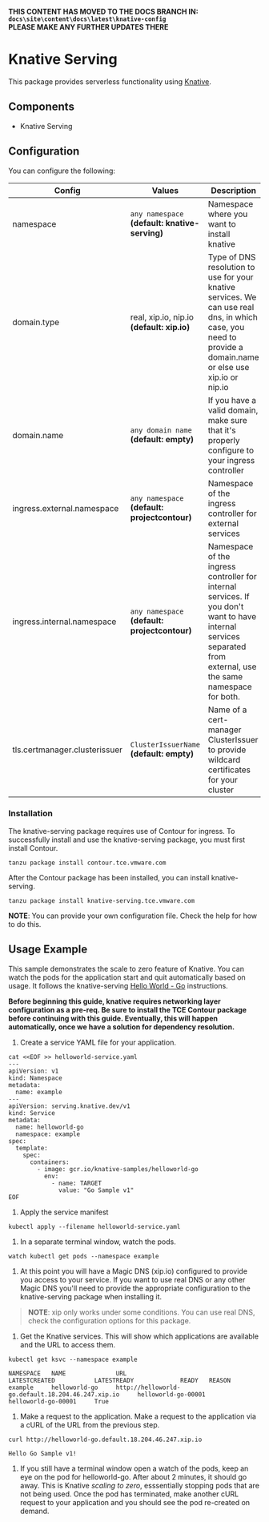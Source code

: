 **THIS CONTENT HAS MOVED TO THE DOCS BRANCH IN:  
``docs\site\content\docs\latest\knative-config``  
PLEASE MAKE ANY FURTHER UPDATES THERE**
# Knative Serving

This package provides serverless functionality using [Knative](https://knative.dev/).

## Components

* Knative Serving

## Configuration

You can configure the following:

| Config | Values | Description |
|--------|--------|-------------|
|namespace| `any namespace` **(default: knative-serving)**|Namespace where you want to install knative|
|domain.type | real, xip.io, nip.io **(default: xip.io)**|Type of DNS resolution to use for your knative services. We can use real dns, in which case, you need to provide a domain.name or else use xip.io or nip.io|
|domain.name | `any domain name` **(default: empty)**|If you have a valid domain, make sure that it's properly configure to your ingress controller|
|ingress.external.namespace|`any namespace` **(default: projectcontour)**|Namespace of the ingress controller for external services|
|ingress.internal.namespace|`any namespace` **(default: projectcontour)**|Namespace of the ingress controller for internal services. If you don't want to have internal services separated from external, use the same namespace for both.|
|tls.certmanager.clusterissuer|`ClusterIssuerName` **(default: empty)**|Name of a cert-manager ClusterIssuer to provide wildcard certificates for your cluster|

### Installation

The knative-serving package requires use of Contour for ingress. To successfully install and use the knative-serving package, you must first install Contour.

```shell
tanzu package install contour.tce.vmware.com
```

After the Contour package has been installed, you can install knative-serving.

```shell
tanzu package install knative-serving.tce.vmware.com
```

__NOTE__: You can provide your own configuration file. Check the help for how to do this.

## Usage Example

This sample demonstrates the scale to zero feature of Knative. You can watch the pods for the application start and quit automatically based on usage. It follows the knative-serving [Hello World - Go](https://knative.dev/docs/serving/samples/hello-world/helloworld-go/index.html) instructions.

**Before beginning this guide, knative requires networking layer configuration
as a pre-req. Be sure to install the TCE Contour package before continuing
with this guide. Eventually, this will happen automatically, once we have a
solution for dependency resolution.**

1. Create a service YAML file for your application.

```shell
cat <<EOF >> helloworld-service.yaml
---
apiVersion: v1
kind: Namespace
metadata:
  name: example
---
apiVersion: serving.knative.dev/v1
kind: Service
metadata:
  name: helloworld-go
  namespace: example
spec:
  template:
    spec:
      containers:
        - image: gcr.io/knative-samples/helloworld-go
          env:
            - name: TARGET
              value: "Go Sample v1"
EOF
```

1. Apply the service manifest

```shell
kubectl apply --filename helloworld-service.yaml
```

1. In a separate terminal window, watch the pods.

```shell
watch kubectl get pods --namespace example
```

1. At this point you will have a Magic DNS (xip.io) configured to provide you access to your service. If you want to use real DNS or any other Magic DNS you'll need to provide the appropriate configuration to the knative-serving package when installing it.

> __NOTE__: xip only works under some conditions. You can use real DNS, check the configuration options for this package.

1. Get the Knative services. This will show which applications are available and the URL to access them.

```shell
kubectl get ksvc --namespace example

NAMESPACE   NAME              URL                                                   LATESTCREATED           LATESTREADY             READY   REASON
example     helloworld-go     http://helloworld-go.default.18.204.46.247.xip.io     helloworld-go-00001     helloworld-go-00001     True
```

1. Make a request to the application. Make a request to the application via a cURL of the URL from the previous step.

```shell
curl http://helloworld-go.default.18.204.46.247.xip.io

Hello Go Sample v1!
```

1. If you still have a terminal window open a watch of the pods, keep an eye on the pod for helloworld-go. After about 2 minutes, it should go away. This is Knative _scaling to zero_, esssentially stopping pods that are not being used. Once the pod has terminated, make another cURL request to your application and you should see the pod re-created on demand.

